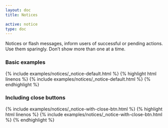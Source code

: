 ```yaml
---
layout: doc
title: Notices

active: notice
type: doc
---
```


<p class="lead">
	Notices or flash messages, inform users of successful or pending actions. Use them sparingly. Don’t show more than one at a time.
</p>

<h3 class="panel-doc__heading">Basic examples</h3>
{% include examples/notices/_notice-default.html %}
{% highlight html linenos %}
	{% include examples/notices/_notice-default.html %}
{% endhighlight %}

<h3 class="panel-doc__heading">Including close buttons</h3>
{% include examples/notices/_notice-with-close-btn.html %}
{% highlight html linenos %}
	{% include examples/notices/_notice-with-close-btn.html %}
{% endhighlight %}